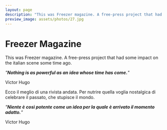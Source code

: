 ```yaml
---
layout: page
description: "This was Freezer magazine. A free-press project that had some impact on the italian scene some time ago. | Ecco il meglio di una rivista andata. Per nutrire quella voglia nostalgica di celebrare il passato, che stupisce il mondo."
preview_image: assets/photos/27.jpg
---
```

# Freezer Magazine

This was Freezer magazine. A free-press project that had some impact on the italian scene some time ago.

_&quot;<strong><em>Nothing is as powerful as an idea whose time has come.</em></strong>&quot;_

Victor Hugo

Ecco il meglio di una rivista andata. Per nutrire quella voglia nostalgica di celebrare il passato, che stupisce il mondo.


_&quot;<strong><em>Niente è così potente come un idea per la quale è arrivato il momento adatto.</em></strong>&quot;_

Victor Hugo
